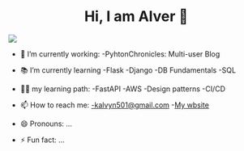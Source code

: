 <div align="center">
<h1 align="center">Hi, I am Alver 👋</h1>
</div>
<img src="https://www.canva.com/design/DAFwOYCkPuA/HG9Nyop-TycG2EVH9QwqRA/edit?utm_content=DAFwOYCkPuA&utm_campaign=designshare&utm_medium=link2&utm_source=sharebutton">

- 🔭 I’m currently working:
      -PyhtonChronicles: Multi-user Blog
  
- 📚 I’m currently learning
      -Flask
      -Django
      -DB Fundamentals
      -SQL
  
- 👨‍🏫 my learning path:
      -FastAPI
      -AWS
      -Design patterns
      -CI/CD
  
- 📫 How to reach me:
      -kalvyn501@gmail.com
      -<a href="https://www.alverjpc.com/">My wbsite </a>
- 😄 Pronouns: ...
- ⚡ Fun fact: ...

<!--
**JPC501/JPC501** is a ✨ _special_ ✨ repository because its `README.md` (this file) appears on your GitHub profile.

Here are some ideas to get you started:

- 🔭 I’m currently working on ...
- 🌱 I’m currently learning ...
- 👯 I’m looking to collaborate on ...
- 🤔 I’m looking for help with ...
- 💬 Ask me about ...
- 📫 How to reach me: ...
- 😄 Pronouns: ...
- ⚡ Fun fact: ...
-->
